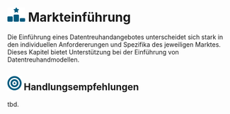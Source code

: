 # ![](../assets/images/star.svg) Markteinführung

Die Einführung eines Datentreuhandangebotes unterscheidet sich stark in den individuellen Anfordererungen und Spezifika des jeweiligen Marktes. Dieses Kapitel bietet Unterstützung bei der Einführung von Datentreuhandmodellen.

## ![](../assets/images/bullseye.svg) Handlungsempfehlungen

tbd.


